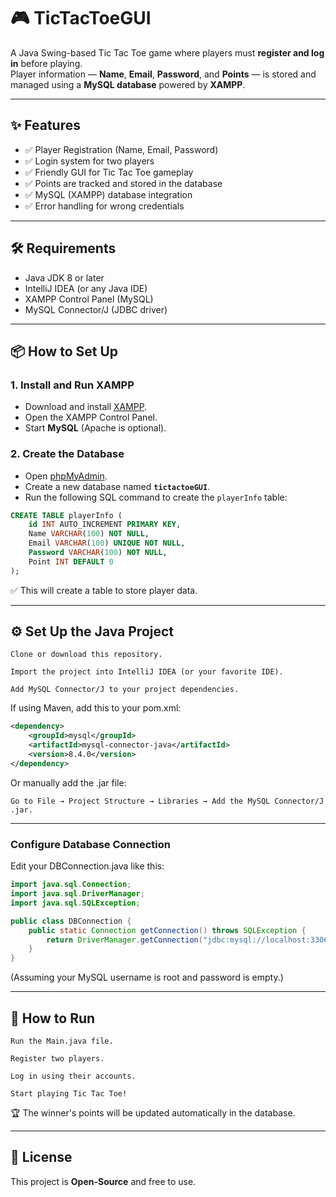 # 🎮 TicTacToeGUI

A Java Swing-based Tic Tac Toe game where players must **register and log in** before playing.  
Player information — **Name**, **Email**, **Password**, and **Points** — is stored and managed using a **MySQL database** powered by **XAMPP**.

---

## ✨ Features

- ✅ Player Registration (Name, Email, Password)
- ✅ Login system for two players
- ✅ Friendly GUI for Tic Tac Toe gameplay
- ✅ Points are tracked and stored in the database
- ✅ MySQL (XAMPP) database integration
- ✅ Error handling for wrong credentials

---

## 🛠 Requirements

- Java JDK 8 or later
- IntelliJ IDEA (or any Java IDE)
- XAMPP Control Panel (MySQL)
- MySQL Connector/J (JDBC driver)

---

## 📦 How to Set Up

### 1. Install and Run XAMPP
- Download and install [XAMPP](https://www.apachefriends.org/index.html).
- Open the XAMPP Control Panel.
- Start **MySQL** (Apache is optional).

### 2. Create the Database
- Open [phpMyAdmin](http://localhost/phpmyadmin).
- Create a new database named **`tictactoeGUI`**.
- Run the following SQL command to create the `playerInfo` table:
```sql
CREATE TABLE playerInfo (
    id INT AUTO_INCREMENT PRIMARY KEY,
    Name VARCHAR(100) NOT NULL,
    Email VARCHAR(100) UNIQUE NOT NULL,
    Password VARCHAR(100) NOT NULL,
    Point INT DEFAULT 0
);
```

✅ This will create a table to store player data.

---

## ⚙️ Set Up the Java Project

    Clone or download this repository.

    Import the project into IntelliJ IDEA (or your favorite IDE).

    Add MySQL Connector/J to your project dependencies.

If using Maven, add this to your pom.xml:
```pom.xml
<dependency>
    <groupId>mysql</groupId>
    <artifactId>mysql-connector-java</artifactId>
    <version>8.4.0</version>
</dependency>
```
Or manually add the .jar file:

    Go to File → Project Structure → Libraries → Add the MySQL Connector/J .jar.

---

### Configure Database Connection

Edit your DBConnection.java like this:
```java
import java.sql.Connection;
import java.sql.DriverManager;
import java.sql.SQLException;

public class DBConnection {
    public static Connection getConnection() throws SQLException {
        return DriverManager.getConnection("jdbc:mysql://localhost:3306/tictactoeGUI", "root", "");
    }
}
```
(Assuming your MySQL username is root and password is empty.)

---

## 🚀 How to Run

    Run the Main.java file.

    Register two players.

    Log in using their accounts.

    Start playing Tic Tac Toe!

🏆 The winner's points will be updated automatically in the database.

---

## 📜 License

This project is **Open-Source** and free to use.

